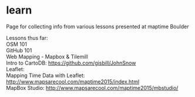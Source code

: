 # learn
Page for collecting info from various lessons presented at maptime Boulder  

Lessons thus far:  
OSM 101  
GitHub 101  
Web Mapping - Mapbox & Tilemill  
Intro to CartoDB: https://github.com/gisbill/JohnSnow  
Leaflet:  
Mapping Time Data with Leaflet: http://www.mapsarecool.com/maptime2015/index.html  
MapBox Studio: http://www.mapsarecool.com/maptime2015/mbstudio/  
